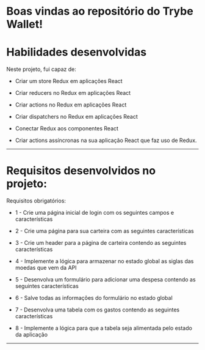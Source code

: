 # Boas vindas ao repositório do Trybe Wallet!
# Habilidades desenvolvidas
Neste projeto, fui capaz de:

- Criar um store Redux em aplicações React

- Criar reducers no Redux em aplicações React

- Criar actions no Redux em aplicações React

- Criar dispatchers no Redux em aplicações React

- Conectar Redux aos componentes React

- Criar actions assíncronas na sua aplicação React que faz uso de Redux.

---

# Requisitos desenvolvidos no projeto:
<p> Requisitos obrigatórios:

- 1 - Crie uma página inicial de login com os seguintes campos e características

- 2 - Crie uma página para sua carteira com as seguintes características

- 3 - Crie um header para a página de carteira contendo as seguintes características
    
- 4 - Implemente a lógica para armazenar no estado global as siglas das moedas que vem da API
 
- 5 - Desenvolva um formulário para adicionar uma despesa contendo as seguintes características
    
- 6 - Salve todas as informações do formulário no estado global
    
- 7 - Desenvolva uma tabela com os gastos contendo as seguintes características
    
- 8 - Implemente a lógica para que a tabela seja alimentada pelo estado da aplicação





    
---
<p>
    


    
